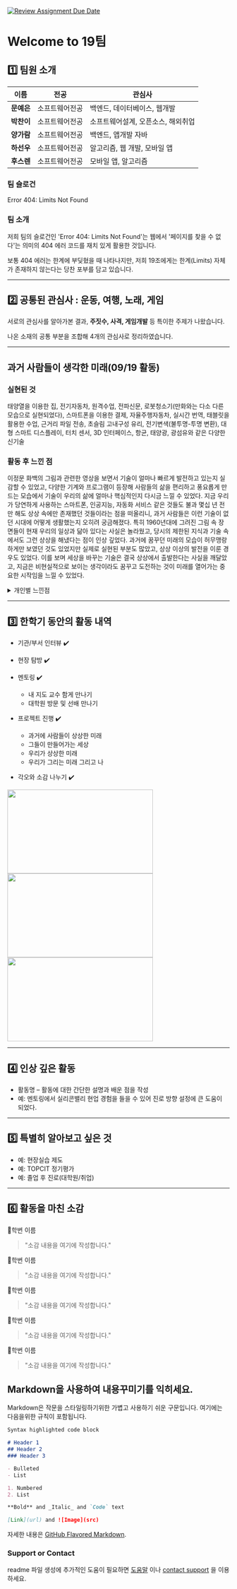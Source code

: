 [![Review Assignment Due Date](https://classroom.github.com/assets/deadline-readme-button-22041afd0340ce965d47ae6ef1cefeee28c7c493a6346c4f15d667ab976d596c.svg)](https://classroom.github.com/a/meKNgBF9)
# Welcome to 19팀

## 1️⃣ 팀원 소개

| **이름** | **전공** | **관심사** |
| --- | --- | --- |
| **문예은** | 소프트웨어전공 | 백엔드, 데이터베이스, 웹개발 |
| **박찬이** | 소프트웨어전공 | 소프트웨어설계, 오픈소스, 해외취업 |
| **양가람** | 소프트웨어전공 | 백엔드, 앱개발 자바 |
| **하선우** | 소프트웨어전공 | 알고리즘, 웹 개발, 모바일 앱 |
| **후스렌** | 소프트웨어전공 | 모바일 앱, 알고리즘 |

### 팀 슬로건

Error 404: Limits Not Found

### 팀 소개

저희 팀의 슬로건인 'Error 404: Limits Not Found'는 웹에서 '페이지를 찾을 수 없다'는 의미의 404 에러 코드를 재치 있게 활용한 것입니다.

보통 404 에러는 한계에 부딪혔을 때 나타나지만, 저희 19조에게는 한계(Limits) 자체가 존재하지 않는다는 당찬 포부를 담고 있습니다.

***

## 2️⃣ 공통된 관심사 : 운동, 여행, 노래, 게임

서로의 관심사를 알아가본 결과, **주짓수, 사격, 게임개발** 등 특이한 주제가 나왔습니다.

나온 소재의 공통 부분을 조합해 4개의 관심사로 정리하였습니다.

***

## 과거 사람들이 생각한 미래(09/19 활동)

### 실현된 것

태양열을 이용한 집, 전기자동차, 원격수업, 전파신문, 로봇청소기(만화와는 다소 다른 모습으로 실현되었다), 스마트폰을 이용한 결제, 자율주행자동차, 실시간 번역, 태블릿을 활용한 수업, 근거리 파일 전송, 초슬림 고내구성 유리, 전기변색(불투명-투명 변환), 대형 스마트 디스플레이, 터치 센서, 3D 인터페이스, 항균, 태양광, 광섬유와 같은 다양한 신기술

### 활동 후 느낀 점

이정문 화백의 그림과 관련한 영상을 보면서 기술이 얼마나 빠르게 발전하고 있는지 실감할 수 있었고, 다양한 기계와 프로그램이 등장해 사람들의 삶을 편리하고 풍요롭게 만드는 모습에서 기술이 우리의 삶에 얼마나 핵심적인지 다시금 느낄 수 있었다. 지금 우리가 당연하게 사용하는 스마트폰, 인공지능, 자동화 서비스 같은 것들도 불과 몇십 년 전만 해도 상상 속에만 존재했던 것들이라는 점을 떠올리니, 과거 사람들은 이런 기술이 없던 시대에 어떻게 생활했는지 오히려 궁금해졌다. 특히 1960년대에 그려진 그림 속 장면들이 현재 우리의 일상과 닮아 있다는 사실은 놀라웠고, 당시의 제한된 지식과 기술 속에서도 그런 상상을 해냈다는 점이 인상 깊었다. 과거에 꿈꾸던 미래의 모습이 허무맹랑하게만 보였던 것도 있었지만 실제로 실현된 부분도 많았고, 상상 이상의 발전을 이룬 경우도 있었다. 이를 보며 세상을 바꾸는 기술은 결국 상상에서 출발한다는 사실을 깨달았고, 지금은 비현실적으로 보이는 생각이라도 꿈꾸고 도전하는 것이 미래를 열어가는 중요한 시작임을 느낄 수 있었다.

<details>
<summary>
  개인별 느낀점
</summary>
<div markdown="1">

| **이름** | **느낀 점** |
| --- | --- |
| **문예은** | 이정문 화백의 그림과 관련한 영상을 보고 기술이 얼마나 빠르게 발전하고 있는지 알 수 있었고 사람들의 삶을 더 편리하고 풍요롭게 만드는 다양한 기계와 프로그램들이 등장하는 모습을 보면서 기술이라는 요소가 정말 대단하고 우리의 삶에 핵심적이라는 생각이 들었다. 우리가 평소에 사용하는 스마트폰, 인공지능, 자동화 서비스 같은 것들도 예전에는 상상만 했던 것들이지만 이제는 이런 기술 덕분에 정보도 쉽게 찾을 수 있고 멀리 있는 사람과 영상통화도 하며 여러 기술들을 편리하게 사용할 수 있다. 이러한 기술들을 보며 앞으로 펼쳐질 발전들과 더 편리해질 삶에 대해 기대가 된다고 생각하게 되었다. |
| **박찬이** | 과거에 미래를 상상한 모습을 보면 지금 생각해도 허무맹랑한 것이 있지만 진짜 이루어진 부분들도 있다. 사람들이 생각한 것과 동일한 형태이기도 하고, 상상한 것에서 더 발전하기도 하며, 도입 후 문제를 발견해 아직 많은 논의를 거치는 등 그 양상이 다양하다. 하지만 결국 세상을 바꾸는 기술은 상상에서 시작되었고, 발전은 기술이 실현됨으로써 시작된다. 지금은 이상하게 들리는 이야기라도 꿈꾸고 도전하는 것이 중요함을 깨닫는 시간이었다. |
| **양가람** | 지금 우리가 살아가는 세상에서는 없으면 일상생활이 불편해져 당연시 여겨지는 것이지만 저기서는 기술이 아직 발달하지 않아서 꿈만 꾸던 기술로만 생각하고 간편하지 않았을 일상생활을 살았을 것을 생각하니 오히려 저때는 어떻게 살았는지가 궁금해지는거 같다. |
| **하선우** | 이정문 화백의 그림을 보니 1960년대에 만들어진 그림인데도 불구하고 그림에 나온 모습이 우리 일상생활이랑 너무 비슷해서 놀랐다. 그리고 1960년대에 존재하는 기술과 지식을 바탕으로 저런 상상을 하는 것이 놀라웠고 현재 꿈을 꾸는 기술들도 미래에는 실현될 거 같다는 생각이 들었다. |

</div>
</details>

***

## 3️⃣ 한학기 동안의 활동 내역 

- 기관/부서 인터뷰 ✔️  

- 현장 탐방 ✔️  

- 멘토링 ✔️  
  - 내 지도 교수 함게 만나기
  - 대학원 방문 및 선배 만나기

- 프로젝트 진행 ✔️  
  - 과거에 사람들이 상상한 미래
  - 그들이 만들어가는 세상
  - 우리가 상상한 미래
  - 우리가 그리는 미래 그리고 나

- 각오와 소감 나누기 ✔️  


<!-- 활동 사진 추가 예시 -->
<img src="https://pixnio.com/free-images/2017/08/14/2017-08-14-13-09-09-960x651.jpg?text=활동사진1" width="330" height="190"/>
<img src="https://pixnio.com/free-images/2017/08/14/2017-08-14-20-51-02-960x640.jpg?text=활동사진2" width="330" height="190"/>
<img src="https://pixnio.com/free-images/2017/08/15/2017-08-15-10-05-39-960x640.jpg?text=활동사진3" width="330" height="190"/>

***

## 4️⃣ 인상 깊은 활동

- 활동명 – 활동에 대한 간단한 설명과 배운 점을 작성  
- 예: 멘토링에서 실리콘밸리 현업 경험을 들을 수 있어 진로 방향 설정에 큰 도움이 되었다.  

***

## 5️⃣ 특별히 알아보고 싶은 것
- 예: 현장실습 제도
- 예: TOPCIT 정기평가
- 예: 졸업 후 진로(대학원/취업)

***

## 6️⃣ 활동을 마친 소감

🔗학번 이름  
> "소감 내용을 여기에 작성합니다."

🔗학번 이름  
> "소감 내용을 여기에 작성합니다."

🔗학번 이름  
> "소감 내용을 여기에 작성합니다."

🔗학번 이름  
> "소감 내용을 여기에 작성합니다."

🔗학번 이름  
> "소감 내용을 여기에 작성합니다."


## Markdown을 사용하여 내용꾸미기를 익히세요.

Markdown은 작문을 스타일링하기위한 가볍고 사용하기 쉬운 구문입니다. 여기에는 다음을위한 규칙이 포함됩니다.

```markdown
Syntax highlighted code block

# Header 1
## Header 2
### Header 3

- Bulleted
- List

1. Numbered
2. List

**Bold** and _Italic_ and `Code` text

[Link](url) and ![Image](src)
```

자세한 내용은 [GitHub Flavored Markdown](https://guides.github.com/features/mastering-markdown/).

### Support or Contact

readme 파일 생성에 추가적인 도움이 필요하면 [도움말](https://help.github.com/articles/about-readmes/) 이나 [contact support](https://github.com/contact) 을 이용하세요.

